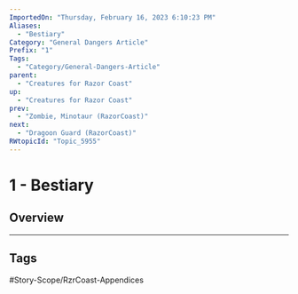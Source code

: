 ```yaml
---
ImportedOn: "Thursday, February 16, 2023 6:10:23 PM"
Aliases:
  - "Bestiary"
Category: "General Dangers Article"
Prefix: "1"
Tags:
  - "Category/General-Dangers-Article"
parent:
  - "Creatures for Razor Coast"
up:
  - "Creatures for Razor Coast"
prev:
  - "Zombie, Minotaur (RazorCoast)"
next:
  - "Dragoon Guard (RazorCoast)"
RWtopicId: "Topic_5955"
---
```

# 1 - Bestiary
## Overview

---
## Tags
#Story-Scope/RzrCoast-Appendices

